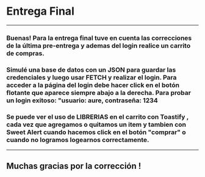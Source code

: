 # Entrega Final

------------
### Buenas! Para la entrega final tuve en cuenta las correcciones de la última pre-entrega y ademas del login realice un carrito de compras.
### Simulé una base de datos con un JSON para guardar las credenciales y luego usar FETCH y realizar el login. Para acceder a la página del login debe hacer click en el botón flotante que aparece siempre abajo a la derecha. Para probar un login exitoso: "usuario: aure, contraseña: 1234
### Se puede ver el uso de LIBRERIAS en el carrito con Toastify , cada vez que agregamos o quitamos un item y tambien con Sweet Alert cuando hacemos click en el botón "comprar" o cuando no logramos logearnos correctamente.
------------

## Muchas gracias por la corrección !